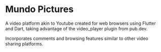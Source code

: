 # Mundo Pictures

A video platform akin to Youtube created for web browsers using Flutter and Dart, taking advantage of the video_player plugin from pub.dev. 

Incorporates comments and browsing features similar to other video sharing platforms.
